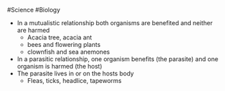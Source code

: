 #Science #Biology 

- In a mutualistic relationship both organisms are benefited and neither are harmed
	- Acacia tree, acacia ant
	- bees and flowering plants
	- clownfish and sea anemones
- In a parasitic relationship, one organism benefits (the parasite) and one organism is harmed (the host)
- The parasite lives in or on the hosts body
	- Fleas, ticks, headlice, tapeworms